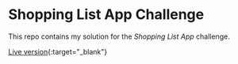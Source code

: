 # Shopping List App Challenge

This repo contains my solution for the *Shopping List App* challenge.

[Live version](https://triciamedina.github.io/shopping-list/){:target="_blank"}
